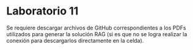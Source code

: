 # Laboratorio 11

Se requiere descargar archivos de GitHub correspondientes a los PDFs utilizados para generar la solución RAG (si es que no se logra realizar la conexión para descargarlos directamente en la celda).